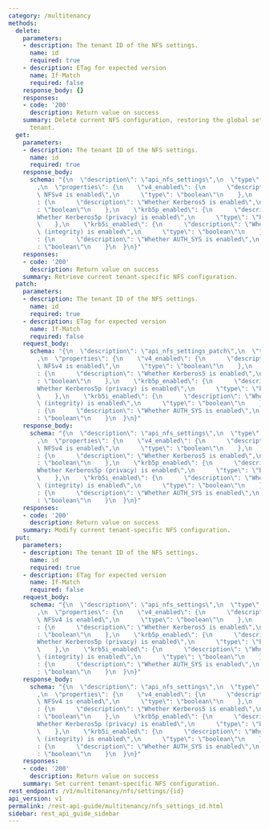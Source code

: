```yaml
---
category: /multitenancy
methods:
  delete:
    parameters:
    - description: The tenant ID of the NFS settings.
      name: id
      required: true
    - description: ETag for expected version
      name: If-Match
      required: false
    response_body: {}
    responses:
    - code: '200'
      description: Return value on success
    summary: Delete current NFS configuration, restoring the global settings for this
      tenant.
  get:
    parameters:
    - description: The tenant ID of the NFS settings.
      name: id
      required: true
    response_body:
      schema: "{\n  \"description\": \"api_nfs_settings\",\n  \"type\": \"object\"\
        ,\n  \"properties\": {\n    \"v4_enabled\": {\n      \"description\": \"Whether\
        \ NFSv4 is enabled\",\n      \"type\": \"boolean\"\n    },\n    \"krb5_enabled\"\
        : {\n      \"description\": \"Whether Kerberos5 is enabled\",\n      \"type\"\
        : \"boolean\"\n    },\n    \"krb5p_enabled\": {\n      \"description\": \"\
        Whether Kerberos5p (privacy) is enabled\",\n      \"type\": \"boolean\"\n\
        \    },\n    \"krb5i_enabled\": {\n      \"description\": \"Whether Kerberos5i\
        \ (integrity) is enabled\",\n      \"type\": \"boolean\"\n    },\n    \"auth_sys_enabled\"\
        : {\n      \"description\": \"Whether AUTH_SYS is enabled\",\n      \"type\"\
        : \"boolean\"\n    }\n  }\n}"
    responses:
    - code: '200'
      description: Return value on success
    summary: Retrieve current tenant-specific NFS configuration.
  patch:
    parameters:
    - description: The tenant ID of the NFS settings.
      name: id
      required: true
    - description: ETag for expected version
      name: If-Match
      required: false
    request_body:
      schema: "{\n  \"description\": \"api_nfs_settings_patch\",\n  \"type\": \"object\"\
        ,\n  \"properties\": {\n    \"v4_enabled\": {\n      \"description\": \"Whether\
        \ NFSv4 is enabled\",\n      \"type\": \"boolean\"\n    },\n    \"krb5_enabled\"\
        : {\n      \"description\": \"Whether Kerberos5 is enabled\",\n      \"type\"\
        : \"boolean\"\n    },\n    \"krb5p_enabled\": {\n      \"description\": \"\
        Whether Kerberos5p (privacy) is enabled\",\n      \"type\": \"boolean\"\n\
        \    },\n    \"krb5i_enabled\": {\n      \"description\": \"Whether Kerberos5i\
        \ (integrity) is enabled\",\n      \"type\": \"boolean\"\n    },\n    \"auth_sys_enabled\"\
        : {\n      \"description\": \"Whether AUTH_SYS is enabled\",\n      \"type\"\
        : \"boolean\"\n    }\n  }\n}"
    response_body:
      schema: "{\n  \"description\": \"api_nfs_settings\",\n  \"type\": \"object\"\
        ,\n  \"properties\": {\n    \"v4_enabled\": {\n      \"description\": \"Whether\
        \ NFSv4 is enabled\",\n      \"type\": \"boolean\"\n    },\n    \"krb5_enabled\"\
        : {\n      \"description\": \"Whether Kerberos5 is enabled\",\n      \"type\"\
        : \"boolean\"\n    },\n    \"krb5p_enabled\": {\n      \"description\": \"\
        Whether Kerberos5p (privacy) is enabled\",\n      \"type\": \"boolean\"\n\
        \    },\n    \"krb5i_enabled\": {\n      \"description\": \"Whether Kerberos5i\
        \ (integrity) is enabled\",\n      \"type\": \"boolean\"\n    },\n    \"auth_sys_enabled\"\
        : {\n      \"description\": \"Whether AUTH_SYS is enabled\",\n      \"type\"\
        : \"boolean\"\n    }\n  }\n}"
    responses:
    - code: '200'
      description: Return value on success
    summary: Modify current tenant-specific NFS configuration.
  put:
    parameters:
    - description: The tenant ID of the NFS settings.
      name: id
      required: true
    - description: ETag for expected version
      name: If-Match
      required: false
    request_body:
      schema: "{\n  \"description\": \"api_nfs_settings\",\n  \"type\": \"object\"\
        ,\n  \"properties\": {\n    \"v4_enabled\": {\n      \"description\": \"Whether\
        \ NFSv4 is enabled\",\n      \"type\": \"boolean\"\n    },\n    \"krb5_enabled\"\
        : {\n      \"description\": \"Whether Kerberos5 is enabled\",\n      \"type\"\
        : \"boolean\"\n    },\n    \"krb5p_enabled\": {\n      \"description\": \"\
        Whether Kerberos5p (privacy) is enabled\",\n      \"type\": \"boolean\"\n\
        \    },\n    \"krb5i_enabled\": {\n      \"description\": \"Whether Kerberos5i\
        \ (integrity) is enabled\",\n      \"type\": \"boolean\"\n    },\n    \"auth_sys_enabled\"\
        : {\n      \"description\": \"Whether AUTH_SYS is enabled\",\n      \"type\"\
        : \"boolean\"\n    }\n  }\n}"
    response_body:
      schema: "{\n  \"description\": \"api_nfs_settings\",\n  \"type\": \"object\"\
        ,\n  \"properties\": {\n    \"v4_enabled\": {\n      \"description\": \"Whether\
        \ NFSv4 is enabled\",\n      \"type\": \"boolean\"\n    },\n    \"krb5_enabled\"\
        : {\n      \"description\": \"Whether Kerberos5 is enabled\",\n      \"type\"\
        : \"boolean\"\n    },\n    \"krb5p_enabled\": {\n      \"description\": \"\
        Whether Kerberos5p (privacy) is enabled\",\n      \"type\": \"boolean\"\n\
        \    },\n    \"krb5i_enabled\": {\n      \"description\": \"Whether Kerberos5i\
        \ (integrity) is enabled\",\n      \"type\": \"boolean\"\n    },\n    \"auth_sys_enabled\"\
        : {\n      \"description\": \"Whether AUTH_SYS is enabled\",\n      \"type\"\
        : \"boolean\"\n    }\n  }\n}"
    responses:
    - code: '200'
      description: Return value on success
    summary: Set current tenant-specific NFS configuration.
rest_endpoint: /v1/multitenancy/nfs/settings/{id}
api_version: v1
permalink: /rest-api-guide/multitenancy/nfs_settings_id.html
sidebar: rest_api_guide_sidebar
---
```

